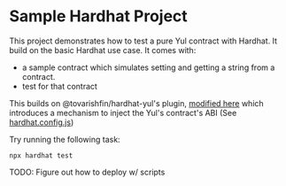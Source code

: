 # Sample Hardhat Project

This project demonstrates how to test a pure Yul contract with Hardhat. It build on the basic Hardhat use case. It comes with:
- a sample contract which simulates setting and getting a string from a contract.
- test for that contract

This builds on @tovarishfin/hardhat-yul's plugin, [modified here](https://github.com/cds-amal/hardhat-yul/tree/add-deploy) which
introduces a mechanism to inject the Yul's contract's ABI (See [hardhat.config.js](./hardhat.config.js))

Try running the following task:

```shell
npx hardhat test
```


TODO: Figure out how to deploy w/ scripts

